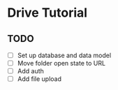 # Drive Tutorial

## TODO

- [ ] Set up database and data model
- [ ] Move folder open state to URL
- [ ] Add auth
- [ ] Add file upload
